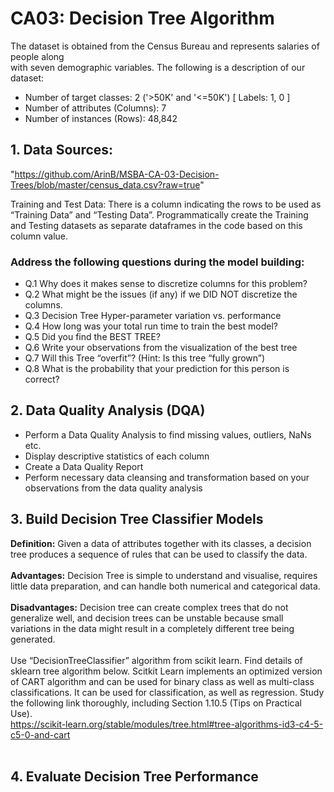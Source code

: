 # CA03: Decision Tree Algorithm

The dataset is obtained from the Census Bureau and represents salaries of people along \
with seven demographic variables. The following is a description of our dataset: 
* Number of target classes: 2 ('>50K' and '<=50K') [ Labels: 1, 0 ] 
* Number of attributes (Columns): 7 
* Number of instances (Rows): 48,842 

## 1. Data Sources:
"https://github.com/ArinB/MSBA-CA-03-Decision-Trees/blob/master/census_data.csv?raw=true"
<br>

Training and Test Data: There is a column indicating the rows to be used as “Training Data”
and “Testing Data”. Programmatically create the Training and Testing datasets as
separate dataframes in the code based on this column value.

### Address the following questions during the model building:
* Q.1 Why does it makes sense to discretize columns for this problem?
* Q.2 What might be the issues (if any) if we DID NOT discretize the columns.
* Q.3 Decision Tree Hyper-parameter variation vs. performance
* Q.4 How long was your total run time to train the best model?
* Q.5 Did you find the BEST TREE?
* Q.6 Write your observations from the visualization of the best tree
* Q.7 Will this Tree “overfit”? (Hint: Is this tree “fully grown”)
* Q.8 What is the probability that your prediction for this person is correct?

## 2. Data Quality Analysis (DQA)
* Perform a Data Quality Analysis to find missing values, outliers, NaNs etc.
* Display descriptive statistics of each column
* Create a Data Quality Report
* Perform necessary data cleansing and transformation based on your observations from the data quality analysis

## 3. Build Decision Tree Classifier Models
<b>Definition:</b> Given a data of attributes together with its classes, a decision tree produces a
sequence of rules that can be used to classify the data. 
<br><br>
<b>Advantages:</b> Decision Tree is simple to understand and visualise, requires little data
preparation, and can handle both numerical and categorical data.
<br><br>
<b>Disadvantages:</b> Decision tree can create complex trees that do not generalize well, and
decision trees can be unstable because small variations in the data might result in a
completely different tree being generated.
<br><br>
Use “DecisionTreeClassifier” algorithm from scikit learn. Find details of sklearn tree
algorithm below. Scitkit Learn implements an optimized version of CART algorithm and can
be used for binary class as well as multi-class classifications. It can be used for
classification, as well as regression. Study the following link thoroughly, including Section
1.10.5 (Tips on Practical Use).<br>
https://scikit-learn.org/stable/modules/tree.html#tree-algorithms-id3-c4-5-c5-0-and-cart 
<br>
<br>
## 4. Evaluate Decision Tree Performance

